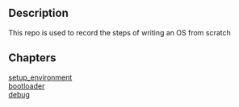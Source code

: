## Description

This repo is used to record the steps of writing an OS from scratch

## Chapters

[setup_environment](./doc/setup_environment.md)  
[bootloader](./doc/bootloader.md)  
[debug](./doc/debug.md)
